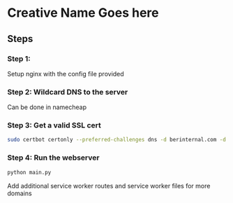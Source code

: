 # Creative Name Goes here


## Steps

### Step 1:
Setup nginx with the config file provided 

### Step 2: Wildcard DNS to the server
Can be done in namecheap

### Step 3: Get a valid SSL cert
```bash
sudo certbot certonly --preferred-challenges dns -d berinternal.com -d '*.berinternal.com'
```
### Step 4: Run the webserver
```bash
python main.py
```
Add additional service worker routes and service worker files for more domains
